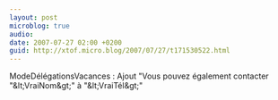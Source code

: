 ```yaml
---
layout: post
microblog: true
audio: 
date: 2007-07-27 02:00 +0200
guid: http://xtof.micro.blog/2007/07/27/t171530522.html
---
```

ModeDélégationsVacances : Ajout "Vous pouvez également contacter "&amp;lt;VraiNom&amp;gt;" à "&amp;lt;VraiTél&amp;gt;"
